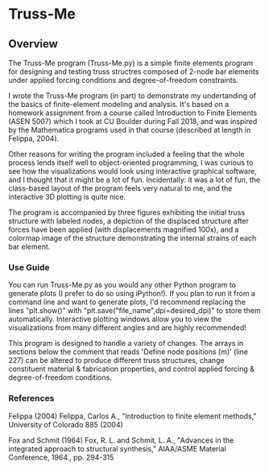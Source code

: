 # Truss-Me

## Overview

The Truss-Me program (Truss-Me.py) is a simple finite elements program for designing and testing truss structres composed of 2-node bar elements under applied forcing conditions and degree-of-freedom constraints.

I wrote the Truss-Me program (in part) to demonstrate my undertanding of the basics of finite-element modeling and analysis. It's based on a homework assignment from a course called Introduction to Finite Elements (ASEN 5007) which I took at CU Boulder during Fall 2018, and was inspired by the Mathematica programs used in that course (described at length in Felippa, 2004).

Other reasons for writing the program included a feeling that the whole process lends itself well to object-oriented programming, I was curious to see how the visualizations would look using interactive graphical software, and I thought that it might be a lot of fun. Incidentally: it was a lot of fun, the class-based layout of the program feels very natural to me, and the interactive 3D plotting is quite nice.

The program is accompanied by three figures exhibiting the initial truss structure with labeled nodes, a depiction of the displaced structure after forces have been applied (with displacements magnified 100x), and a colormap image of the structure demonstrating the internal strains of each bar element.

### Use Guide

You can run Truss-Me.py as you would any other Python program to generate plots (I prefer to do so using iPython!). If you plan to run it from a command line and want to generate plots, I'd recommend replacing the lines "plt.show()" with "plt.save("file_name",dpi=desired_dpi)" to store them automatically. Interactive plotting windows allow you to view the visualizations from many different angles and are highly recommended!

This program is designed to handle a variety of changes. The arrays in sections below the comment that reads 'Define node positions (m)' (line 227) can be altered to produce different truss structures, change constituent material & fabrication properties, and control applied forcing & degree-of-freedom conditions.

### References

Felippa (2004)
Felippa, Carlos A., "Introduction to finite element methods," University of Colorado 885 (2004)

Fox and Schmit (1964)
Fox, R. L. and Schmit, L. A., "Advances in the integrated approach to structural synthesis," AIAA/ASME Material Conference, 1964., pp. 294-315